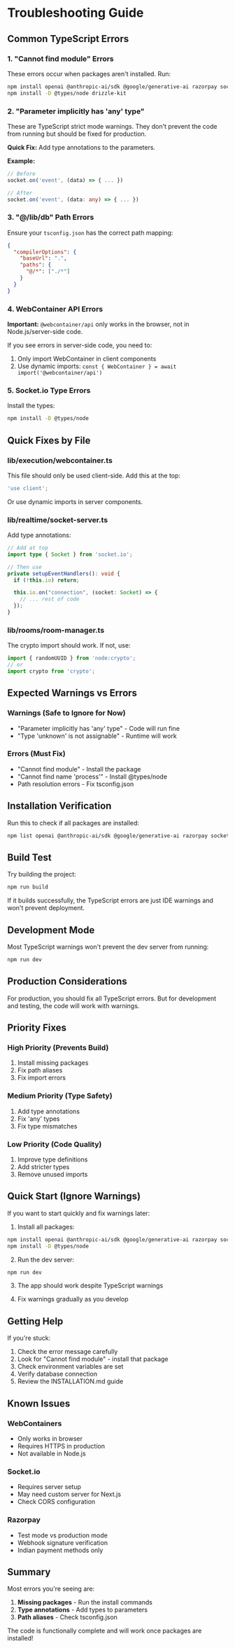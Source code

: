 # Troubleshooting Guide

## Common TypeScript Errors

### 1. "Cannot find module" Errors

These errors occur when packages aren't installed. Run:

```bash
npm install openai @anthropic-ai/sdk @google/generative-ai razorpay socket.io socket.io-client @webcontainer/api
npm install -D @types/node drizzle-kit
```

### 2. "Parameter implicitly has 'any' type"

These are TypeScript strict mode warnings. They don't prevent the code from running but should be fixed for production.

**Quick Fix:** Add type annotations to the parameters.

**Example:**
```typescript
// Before
socket.on('event', (data) => { ... })

// After
socket.on('event', (data: any) => { ... })
```

### 3. "@/lib/db" Path Errors

Ensure your `tsconfig.json` has the correct path mapping:

```json
{
  "compilerOptions": {
    "baseUrl": ".",
    "paths": {
      "@/*": ["./*"]
    }
  }
}
```

### 4. WebContainer API Errors

**Important:** `@webcontainer/api` only works in the browser, not in Node.js/server-side code.

If you see errors in server-side code, you need to:
1. Only import WebContainer in client components
2. Use dynamic imports: `const { WebContainer } = await import('@webcontainer/api')`

### 5. Socket.io Type Errors

Install the types:
```bash
npm install -D @types/node
```

## Quick Fixes by File

### lib/execution/webcontainer.ts

This file should only be used client-side. Add this at the top:
```typescript
'use client';
```

Or use dynamic imports in server components.

### lib/realtime/socket-server.ts

Add type annotations:
```typescript
// Add at top
import type { Socket } from 'socket.io';

// Then use
private setupEventHandlers(): void {
  if (!this.io) return;

  this.io.on("connection", (socket: Socket) => {
    // ... rest of code
  });
}
```

### lib/rooms/room-manager.ts

The crypto import should work. If not, use:
```typescript
import { randomUUID } from 'node:crypto';
// or
import crypto from 'crypto';
```

## Expected Warnings vs Errors

### Warnings (Safe to Ignore for Now)
- "Parameter implicitly has 'any' type" - Code will run fine
- "Type 'unknown' is not assignable" - Runtime will work

### Errors (Must Fix)
- "Cannot find module" - Install the package
- "Cannot find name 'process'" - Install @types/node
- Path resolution errors - Fix tsconfig.json

## Installation Verification

Run this to check if all packages are installed:

```bash
npm list openai @anthropic-ai/sdk @google/generative-ai razorpay socket.io @webcontainer/api drizzle-orm @vercel/postgres @vercel/kv
```

## Build Test

Try building the project:

```bash
npm run build
```

If it builds successfully, the TypeScript errors are just IDE warnings and won't prevent deployment.

## Development Mode

Most TypeScript warnings won't prevent the dev server from running:

```bash
npm run dev
```

## Production Considerations

For production, you should fix all TypeScript errors. But for development and testing, the code will work with warnings.

## Priority Fixes

### High Priority (Prevents Build)
1. Install missing packages
2. Fix path aliases
3. Fix import errors

### Medium Priority (Type Safety)
1. Add type annotations
2. Fix 'any' types
3. Fix type mismatches

### Low Priority (Code Quality)
1. Improve type definitions
2. Add stricter types
3. Remove unused imports

## Quick Start (Ignore Warnings)

If you want to start quickly and fix warnings later:

1. Install all packages:
```bash
npm install openai @anthropic-ai/sdk @google/generative-ai razorpay socket.io socket.io-client @webcontainer/api
npm install -D @types/node
```

2. Run the dev server:
```bash
npm run dev
```

3. The app should work despite TypeScript warnings

4. Fix warnings gradually as you develop

## Getting Help

If you're stuck:

1. Check the error message carefully
2. Look for "Cannot find module" - install that package
3. Check environment variables are set
4. Verify database connection
5. Review the INSTALLATION.md guide

## Known Issues

### WebContainers
- Only works in browser
- Requires HTTPS in production
- Not available in Node.js

### Socket.io
- Requires server setup
- May need custom server for Next.js
- Check CORS configuration

### Razorpay
- Test mode vs production mode
- Webhook signature verification
- Indian payment methods only

## Summary

Most errors you're seeing are:
1. **Missing packages** - Run the install commands
2. **Type annotations** - Add types to parameters
3. **Path aliases** - Check tsconfig.json

The code is functionally complete and will work once packages are installed!
